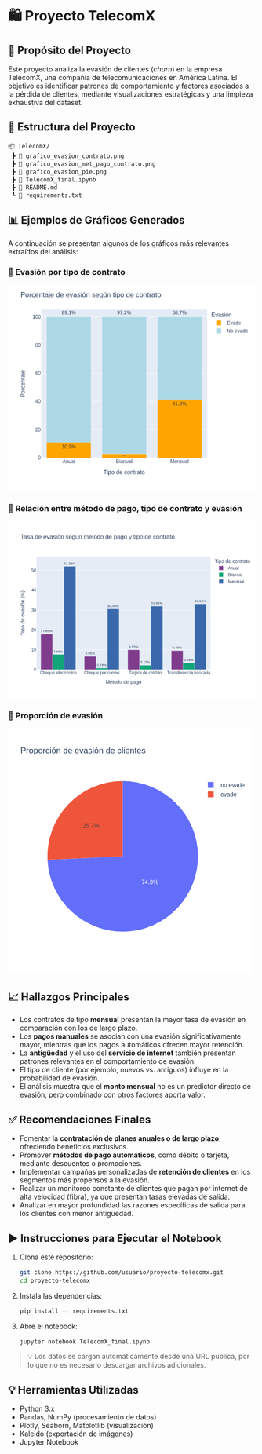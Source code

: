
# 🛍️ Proyecto TelecomX

## 📌 Propósito del Proyecto

Este proyecto analiza la evasión de clientes (*churn*) en la empresa TelecomX, una compañía de telecomunicaciones en América Latina. El objetivo es identificar patrones de comportamiento y factores asociados a la pérdida de clientes, mediante visualizaciones estratégicas y una limpieza exhaustiva del dataset.

## 📁 Estructura del Proyecto

```
📦 TelecomX/
 ┣ 📄 grafico_evasion_contrato.png
 ┣ 📄 grafico_evasion_met_pago_contrato.png
 ┣ 📄 grafico_evasion_pie.png
 ┣ 📄 TelecomX_final.ipynb
 ┣ 📄 README.md
 ┗ 📄 requirements.txt

```

## 📊 Ejemplos de Gráficos Generados

A continuación se presentan algunos de los gráficos más relevantes extraídos del análisis:

### 📌 Evasión por tipo de contrato
![Evasión por contrato](grafico_evasion_contrato.png)

### 📌 Relación entre método de pago, tipo de contrato y evasión
![Método de pago](grafico_evasion_met_pago_contrato.png)

### 📌 Proporción de evasión
![Edad y evasión](grafico_evasion_pie.png)

## 📈 Hallazgos Principales

- Los contratos de tipo **mensual** presentan la mayor tasa de evasión en comparación con los de largo plazo.
- Los **pagos manuales** se asocian con una evasión significativamente mayor, mientras que los pagos automáticos ofrecen mayor retención.
- La **antigüedad** y el uso del **servicio de internet** también presentan patrones relevantes en el comportamiento de evasión.
- El tipo de cliente (por ejemplo, nuevos vs. antiguos) influye en la probabilidad de evasión.
- El análisis muestra que el **monto mensual** no es un predictor directo de evasión, pero combinado con otros factores aporta valor.

## ✅ Recomendaciones Finales

- Fomentar la **contratación de planes anuales o de largo plazo**, ofreciendo beneficios exclusivos.
- Promover **métodos de pago automáticos**, como débito o tarjeta, mediante descuentos o promociones.
- Implementar campañas personalizadas de **retención de clientes** en los segmentos más propensos a la evasión.
- Realizar un monitoreo constante de clientes que pagan por internet de alta velocidad (fibra), ya que presentan tasas elevadas de salida.
- Analizar en mayor profundidad las razones específicas de salida para los clientes con menor antigüedad.

## ▶️ Instrucciones para Ejecutar el Notebook

1. Clona este repositorio:
   ```bash
   git clone https://github.com/usuario/proyecto-telecomx.git
   cd proyecto-telecomx
   ```

2. Instala las dependencias:
   ```bash
   pip install -r requirements.txt
   ```

3. Abre el notebook:
   ```bash
   jupyter notebook TelecomX_final.ipynb
   ```

> 💡 Los datos se cargan automáticamente desde una URL pública, por lo que no es necesario descargar archivos adicionales.

## 💡 Herramientas Utilizadas

- Python 3.x
- Pandas, NumPy (procesamiento de datos)
- Plotly, Seaborn, Matplotlib (visualización)
- Kaleido (exportación de imágenes)
- Jupyter Notebook
